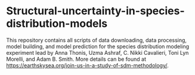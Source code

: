 # Structural-uncertainty-in-species-distribution-models
This repository contains all scripts of data downloading, data processing, model building, and model prediction for the species distribution modeling experiment lead by Anna Thonis, Uzma Ashraf, C. Nikki Cavalieri, Toni Lyn Morelli, and Adam B. Smith. More details can be found at https://earthskysea.org/join-us-in-a-study-of-sdm-methodology/.
